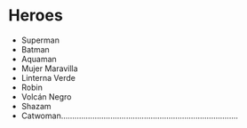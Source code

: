 # Heroes

* Superman
* Batman
* Aquaman
* Mujer Maravilla
* Linterna Verde
* Robin
* Volcán Negro
* Shazam
* Catwoman...............................................................................
